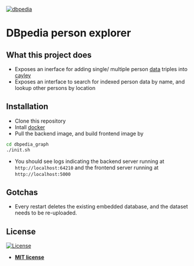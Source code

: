 <a href="https://wiki.dbpedia.org/downloads-2016-10"><img src="https://external-content.duckduckgo.com/iu/?u=https%3A%2F%2Fupload.wikimedia.org%2Fwikipedia%2Fcommons%2Fthumb%2F7%2F73%2FDBpediaLogo.svg%2F1200px-DBpediaLogo.svg.png&f=1&nofb=1" title="dbpedia" alt="dbpedia"></a>


# DBpedia person explorer


## What this project does
- Exposes an inerface for adding single/ multiple person <a href="http://downloads.dbpedia.org/preview.php?file=2016-10_sl_core-i18n_sl_en_sl_persondata_en.ttl.bz2">data</a> triples into <a href="https://github.com/cayleygraph/cayley" target="_blank">cayley</a>
- Exposes an interface to search for indexed person data by name, and lookup other persons by location


## Installation 
- Clone this repository
- Intall <a href="https://docs.docker.com/install/">docker</a>
- Pull the backend image, and build frontend image by
```bash
cd dbpedia_graph
./init.sh
```
- You should see logs indicating the backend server running at `http://localhost:64210` and the frontend server running at `http://localhost:5000`

## Gotchas
- Every restart deletes the existing embedded database, and the dataset needs to be re-uploaded.


## License

[![License](http://img.shields.io/:license-mit-blue.svg?style=flat-square)](http://badges.mit-license.org)

- **[MIT license](http://opensource.org/licenses/mit-license.php)**

